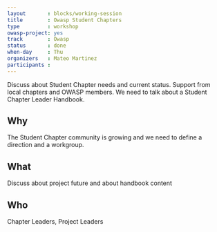 ```yaml
---
layout       : blocks/working-session
title        : Owasp Student Chapters
type         : workshop
owasp-project: yes
track        : Owasp
status       : done
when-day     : Thu
organizers   : Mateo Martinez
participants :
---
```


Discuss about Student Chapter needs and current status. Support from local chapters and OWASP members. We need to talk about a Student Chapter Leader Handbook.

## Why

The Student Chapter community is growing and we need to define a direction and a workgroup.

## What

Discuss about project future and about handbook content

## Who

Chapter Leaders, Project Leaders
